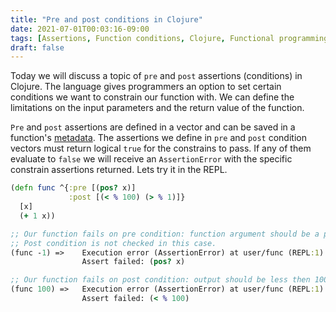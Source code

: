 ```yaml
---
title: "Pre and post conditions in Clojure"
date: 2021-07-01T00:03:16-09:00
tags: [Assertions, Function conditions, Clojure, Functional programming]
draft: false
---
```


Today we will discuss a topic of `pre` and `post` assertions (conditions) in Clojure. The language gives programmers an option to set certain conditions we want to constrain our function with. We can define the limitations on the input parameters and the return value of the function.

`Pre` and `post` assertions are defined in a vector and can be saved in a function's [metadata](/posts/2021-06-18-clojure-metadata). The assertions we define in `pre` and `post` condition vectors must return logical `true` for the constrains to pass. If any of them evaluate to `false` we will receive an `AssertionError` with the specific constrain assertions returned.
Lets try it in the REPL. 
```clojure
(defn func ^{:pre [(pos? x)]
             :post [(< % 100) (> % 1)]}
  [x]
  (+ 1 x))

;; Our function fails on pre condition: function argument should be a positive number. 
;; Post condition is not checked in this case.
(func -1) =>	Execution error (AssertionError) at user/func (REPL:1).
				Assert failed: (pos? x)

;; Our function fails on post condition: output should be less then 100.
(func 100) =>	Execution error (AssertionError) at user/func (REPL:1).
				Assert failed: (< % 100)
```
